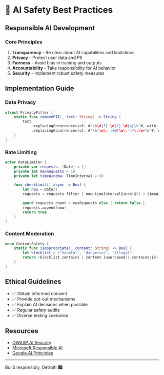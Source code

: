 # 🤖 AI Safety Best Practices

## Responsible AI Development

### Core Principles

1. **Transparency** - Be clear about AI capabilities and limitations
2. **Privacy** - Protect user data and PII
3. **Fairness** - Avoid bias in training and outputs
4. **Accountability** - Take responsibility for AI behavior
5. **Security** - Implement robust safety measures

## Implementation Guide

### Data Privacy
```swift
struct PrivacyFilter {
    static func removePII(_ text: String) -> String {
        text
            .replacingOccurrences(of: #"\b\d{3}-\d{2}-\d{4}\b"#, with: "[SSN]", options: .regularExpression)
            .replacingOccurrences(of: #"\b[\w\.-]+@[\w\.-]+\.\w+\b"#, with: "[EMAIL]", options: .regularExpression)
    }
}
```

### Rate Limiting
```swift
actor RateLimiter {
    private var requests: [Date] = []
    private let maxRequests = 10
    private let timeWindow: TimeInterval = 60
    
    func checkLimit() async -> Bool {
        let now = Date()
        requests = requests.filter { now.timeIntervalSince($0) < timeWindow }
        
        guard requests.count < maxRequests else { return false }
        requests.append(now)
        return true
    }
}
```

### Content Moderation
```swift
enum ContentSafety {
    static func isAppropriate(_ content: String) -> Bool {
        let blocklist = ["harmful", "dangerous", "illegal"]
        return !blocklist.contains { content.lowercased().contains($0) }
    }
}
```

## Ethical Guidelines

- ✅ Obtain informed consent
- ✅ Provide opt-out mechanisms
- ✅ Explain AI decisions when possible
- ✅ Regular safety audits
- ✅ Diverse testing scenarios

## Resources

- [OWASP AI Security](https://owasp.org/www-project-ai-security-and-privacy-guide/)
- [Microsoft Responsible AI](https://www.microsoft.com/en-us/ai/responsible-ai)
- [Google AI Principles](https://ai.google/principles/)

---

Build responsibly, Detroit! 🏙️
